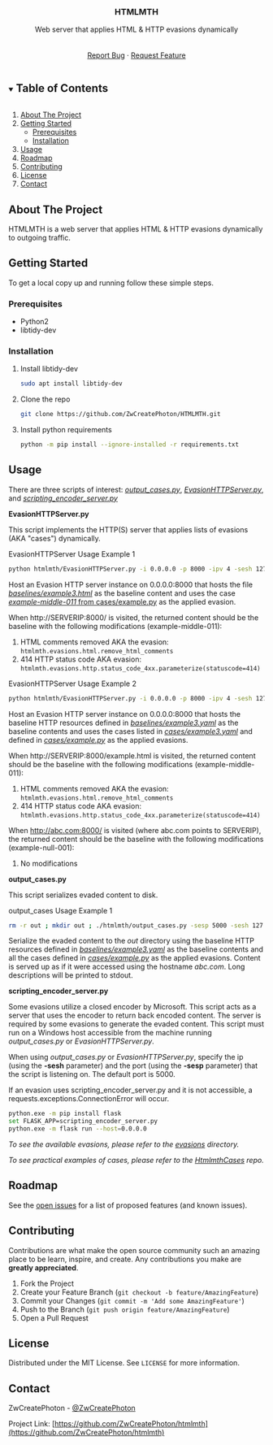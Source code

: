 <!--
*** Thanks for checking out the Best-README-Template. If you have a suggestion
*** that would make this better, please fork the repo and create a pull request
*** or simply open an issue with the tag "enhancement".
*** Thanks again! Now go create something AMAZING! :D
***
***
***
*** To avoid retyping too much info. Do a search and replace for the following:
*** ZwCreatePhoton, htmlmth, @ZwCreatePhoton, email, HTMLMTH, Web server that applies HTML & HTTP evasions dynamically
-->



<!-- PROJECT SHIELDS -->
<!--
*** I'm using markdown "reference style" links for readability.
*** Reference links are enclosed in brackets [ ] instead of parentheses ( ).
*** See the bottom of this document for the declaration of the reference variables
*** for contributors-url, forks-url, etc. This is an optional, concise syntax you may use.
*** https://www.markdownguide.org/basic-syntax/#reference-style-links
-->
<!--
[![Contributors][contributors-shield]][contributors-url]
[![Forks][forks-shield]][forks-url]
[![Stargazers][stars-shield]][stars-url]
[![Issues][issues-shield]][issues-url]
[![MIT License][license-shield]][license-url]
[![LinkedIn][linkedin-shield]][linkedin-url]
-->


<!-- PROJECT LOGO -->
<br />
<p align="center">
  <a href="https://github.com/ZwCreatePhoton/htmlmth">
<!--    <img src="images/logo.png" alt="Logo" width="80" height="80"> -->
  </a>

  <h3 align="center">HTMLMTH</h3>

  <p align="center">
    Web server that applies HTML & HTTP evasions dynamically
    <br />
<!--    <a href="https://github.com/ZwCreatePhoton/htmlmth"><strong>Explore the docs »</strong></a> -->
    <br />
    <br />
    <!--
    <a href="https://github.com/ZwCreatePhoton/htmlmth">View Demo</a>
    ·
    -->
    <a href="https://github.com/ZwCreatePhoton/htmlmth/issues">Report Bug</a>
    ·
    <a href="https://github.com/ZwCreatePhoton/htmlmth/issues">Request Feature</a>
  </p>
</p>



<!-- TABLE OF CONTENTS -->
<details open="open">
  <summary><h2 style="display: inline-block">Table of Contents</h2></summary>
  <ol>
    <li>
      <a href="#about-the-project">About The Project</a>
    </li>
    <li>
      <a href="#getting-started">Getting Started</a>
      <ul>
        <li><a href="#prerequisites">Prerequisites</a></li>
        <li><a href="#installation">Installation</a></li>
      </ul>
    </li>
    <li><a href="#usage">Usage</a></li>
    <li><a href="#roadmap">Roadmap</a></li>
    <li><a href="#contributing">Contributing</a></li>
    <li><a href="#license">License</a></li>
    <li><a href="#contact">Contact</a></li>
  </ol>
</details>



<!-- ABOUT THE PROJECT -->
## About The Project

<!--
[![Product Name Screen Shot][product-screenshot]](https://example.com)
-->

HTMLMTH is a web server that applies HTML & HTTP evasions dynamically to outgoing traffic.


<!-- 
### Built With

* []()
* []()
* []()

-->



<!-- GETTING STARTED -->
## Getting Started

To get a local copy up and running follow these simple steps.

### Prerequisites

* Python2
* libtidy-dev


### Installation

1. Install libtidy-dev
   ```sh
   sudo apt install libtidy-dev
   ```
2. Clone the repo
   ```sh
   git clone https://github.com/ZwCreatePhoton/HTMLMTH.git
   ```
3. Install python requirements
   ```sh
   python -m pip install --ignore-installed -r requirements.txt
   ```

<!-- USAGE EXAMPLES -->
## Usage

There are three scripts of interest: [_output_cases.py_](htmlmth/output_cases.py), [_EvasionHTTPServer.py_](htmlmth/EvasionHTTPServer.py), and  [_scripting_encoder_server.py_](htmlmth/scripting_encoder_server.py)


**EvasionHTTPServer.py**

This script implements the HTTP(S) server that applies lists of evasions (AKA "cases") dynamically.

EvasionHTTPServer Usage Example 1

```sh
python htmlmth/EvasionHTTPServer.py -i 0.0.0.0 -p 8000 -ipv 4 -sesh 127.0.0.1 -sesp 5000 -b baselines/example.html -c cases/example.py -tc example-middle-011
```

Host an Evasion HTTP server instance on 0.0.0.0:8000 that hosts the file [_baselines/example3.html_](baselines/example3.html) as the baseline content and uses the case [*example-middle-011* from cases/example.py](https://github.com/ZwCreatePhoton/htmlmth/blob/main/cases/example.py#L15) as the applied evasion.

When http://SERVERIP:8000/ is visited, the returned content should be the baseline with the following modifications (example-middle-011):

1. HTML comments removed AKA the evasion: `htmlmth.evasions.html.remove_html_comments`
2. 414 HTTP status code AKA evasion: `htmlmth.evasions.http.status_code_4xx.parameterize(statuscode=414)`


EvasionHTTPServer Usage Example 2

```sh
python htmlmth/EvasionHTTPServer.py -i 0.0.0.0 -p 8000 -ipv 4 -sesh 127.0.0.1 -sesp 5000 -b baselines/example3.yaml -c cases/example.py -tc cases/example3.yaml
```

Host an Evasion HTTP server instance on 0.0.0.0:8000 that hosts the baseline HTTP resources defined in [_baselines/example3.yaml_](baselines/example3.yam;) as the baseline contents and uses the cases listed in [*cases/example3.yaml*](https://github.com/ZwCreatePhoton/htmlmth/blob/main/cases/example3.yaml) and defined in [*cases/example.py*](https://github.com/ZwCreatePhoton/htmlmth/blob/main/cases/example.py#L14) as the applied evasions.

When http://SERVERIP:8000/example.html is visited, the returned content should be the baseline with the following modifications (example-middle-011):

1. HTML comments removed AKA the evasion: `htmlmth.evasions.html.remove_html_comments`
2. 414 HTTP status code AKA evasion: `htmlmth.evasions.http.status_code_4xx.parameterize(statuscode=414)`

When http://abc.com:8000/ is visited (where abc.com points to SERVERIP), the returned content should be the baseline with the following modifications (example-null-001):
1. No modifications


**output_cases.py**

This script serializes evaded content to disk.

output_cases Usage Example 1

```sh
rm -r out ; mkdir out ; ./htmlmth/output_cases.py -sesp 5000 -sesh 127.0.0.1 -sesp 5000 -o out -b baselines/example3.yaml -c cases/example.py -bch abc.com -ld
```

Serialize the evaded content to the _out_ directory using the baseline HTTP resources defined in [_baselines/example3.yaml_](baselines/example3.yaml) as the baseline contents and all the cases defined in [*cases/example.py*](https://github.com/ZwCreatePhoton/htmlmth/blob/main/cases/example.py#L14) as the applied evasions. Content is served up as if it were accessed using the hostname *abc.com*. Long descriptions will be printed to stdout.


**scripting_encoder_server.py**

Some evasions utilize a closed encoder by Microsoft. This script acts as a server that uses the encoder to return back encoded content. The server is required by some evasions to generate the evaded content. This script must run on a Windows host accessible from the machine running *output_cases.py* or *EvasionHTTPServer.py*.

When using *output_cases.py* or *EvasionHTTPServer.py*, specify the ip (using the **-sesh** parameter) and the port (using the **-sesp** parameter) that the script is listening on. The default port is 5000.  

If an evasion uses scripting_encoder_server.py and it is not accessible, a requests.exceptions.ConnectionError will occur.

```bash
python.exe -m pip install flask
set FLASK_APP=scripting_encoder_server.py
python.exe -m flask run --host=0.0.0.0
```

_To see the available evasions, please refer to the [evasions](htmlmth/evasions) directory._

_To see practical examples of cases, please refer to the [HtmlmthCases](https://github.com/ZwCreatePhoton/htmlmthcases) repo._



<!-- ROADMAP -->
## Roadmap

See the [open issues](https://github.com/ZwCreatePhoton/htmlmth/issues) for a list of proposed features (and known issues).



<!-- CONTRIBUTING -->
## Contributing

Contributions are what make the open source community such an amazing place to be learn, inspire, and create. Any contributions you make are **greatly appreciated**.

1. Fork the Project
2. Create your Feature Branch (`git checkout -b feature/AmazingFeature`)
3. Commit your Changes (`git commit -m 'Add some AmazingFeature'`)
4. Push to the Branch (`git push origin feature/AmazingFeature`)
5. Open a Pull Request



<!-- LICENSE -->
## License

Distributed under the MIT License. See `LICENSE` for more information.



<!-- CONTACT -->
## Contact

ZwCreatePhoton - [@ZwCreatePhoton](https://twitter.com/ZwCreatePhoton)

Project Link: [https://github.com/ZwCreatePhoton/htmlmth](https://github.com/ZwCreatePhoton/htmlmth)



<!-- MARKDOWN LINKS & IMAGES -->
<!-- https://www.markdownguide.org/basic-syntax/#reference-style-links -->
[contributors-shield]: https://img.shields.io/github/contributors/ZwCreatePhoton/repo.svg?style=for-the-badge
[contributors-url]: https://github.com/ZwCreatePhoton/repo/graphs/contributors
[forks-shield]: https://img.shields.io/github/forks/ZwCreatePhoton/repo.svg?style=for-the-badge
[forks-url]: https://github.com/ZwCreatePhoton/repo/network/members
[stars-shield]: https://img.shields.io/github/stars/ZwCreatePhoton/repo.svg?style=for-the-badge
[stars-url]: https://github.com/ZwCreatePhoton/repo/stargazers
[issues-shield]: https://img.shields.io/github/issues/ZwCreatePhoton/repo.svg?style=for-the-badge
[issues-url]: https://github.com/ZwCreatePhoton/repo/issues
[license-shield]: https://img.shields.io/github/license/ZwCreatePhoton/repo.svg?style=for-the-badge
[license-url]: https://github.com/ZwCreatePhoton/repo/blob/master/LICENSE.txt
[linkedin-shield]: https://img.shields.io/badge/-LinkedIn-black.svg?style=for-the-badge&logo=linkedin&colorB=555
[linkedin-url]: https://linkedin.com/in/ZwCreatePhoton
